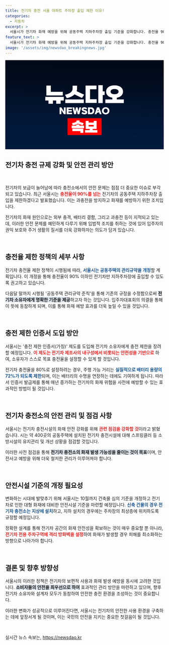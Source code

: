```yaml
---
title: 전기차 충전 서울 아파트 주차장 출입 제한 이유!
categories:
  - 자동차
excerpt: >
  서울시가 전기차 화재 예방을 위해 공동주택 지하주차장 출입 기준을 강화합니다. 충전율 90% 초과 차량은 출입 제한, 충전 제한 인증서 도입 등 안전 대책이 마련되어 더욱 주목받고 있습니다.
feature_text: >
  서울시가 전기차 화재 예방을 위해 공동주택 지하주차장 출입 기준을 강화합니다. 충전율 90% 초과 차량은 출입 제한, 충전 제한 인증서 도입 등 안전 대책이 마련되어 더욱 주목받고 있습니다.
image: '/assets/img/newsdao_breakingnews.jpg'
---
```


<p><img src="/assets/img/newsdao_breakingnews.jpg" alt="flaretime 속보" /></p>

<h2 data-ke-size="size26">전기차 충전 규제 강화 및 안전 관리 방안</h2>

<p data-ke-size="size16">&nbsp;</p>

<p>전기차의 보급이 늘어남에 따라 충전소에서의 안전 문제는 점점 더 중요한 이슈로 부각되고 있습니다. 최근 서울시는 <b><span style="color: #ee2323;">충전율이 90%를 넘는</span></b> 전기차의 공동주택 지하주차장 출입을 제한하겠다고 발표했습니다. 이는 과충전을 방지하고 화재를 예방하기 위한 조치입니다. </p>

<p>전기차의 화재 원인으로는 외부 충격, 배터리 결함, 그리고 과충전 등이 지적되고 있는데, 이러한 안전 문제를 예민하게 다루기 위해 입법적 조치를 취하는 것에 있어 입주자의 권익 보호와 주거 생활의 질서를 더욱 강화하자는 의도가 담겨 있습니다. </p>

<p data-ke-size="size16">&nbsp;</p>

<h2 data-ke-size="size26">충전율 제한 정책의 세부 사항</h2>

<p>전기차 충전율 제한 정책이 시행됨에 따라, <b><span style="color: #1a5490;">서울시는 공동주택의 관리규약을 개정</span></b>할 계획입니다. 이 개정을 통해 충전율이 90% 이하인 전기차만 지하주차장에 출입할 수 있도록 권고하고 있습니다. </p>

<p>다음달 말까지 시행될 '공동주택 관리규약 준칙'을 통해 기존의 규정을 수정함으로써 <b><span style="background-color: #21538527;">전기차 소유자에게 명확한 기준을 제공</span></b>하고자 하는 것입니다. 입주자대표회의 의결을 통해 이 뜻에 동참하게 되며, 이를 통해 화재 예방 효과를 더욱 높일 수 있을 것입니다.</p>

<p data-ke-size="size16">&nbsp;</p>

<h2 data-ke-size="size26">충전 제한 인증서 도입 방안</h2>

<p>서울시는 '충전 제한 인증서(가칭)' 제도를 도입해 전기차 소유자에게 충전 제한을 장려할 예정입니다. <b><span style="color: #ee2323;">이 제도는 전기차 제조사의 내구성에서 비롯되는 안전성을 기반으로</span></b> 하여, 소유자가 스스로 목표 충전율을 설정할 수 있게 할 것입니다. </p>

<p>전기차 충전율을 80%로 설정하려는 경우, 주행 가능 거리는 <b><span style="color: #1a5490;">실질적으로 배터리 용량의 72%가 되도록 제한</span></b>되며, 이는 배터리의 수명을 연장하는 데에도 기여하게 됩니다. 따라서 인증서 발급제를 통해 매년 증가하는 전기차의 화재 위험을 사전에 예방할 수 있는 효과적인 방법이 될 것입니다.</p>

<p data-ke-size="size16">&nbsp;</p>

<h2 data-ke-size="size26">전기차 충전소의 안전 관리 및 점검 사항</h2>

<p>서울시는 전기차 충전시설의 화재 안전 강화를 위해 <b><span style="color: #ee2323;">관련 점검을 강화할 것</span></b>이라고 밝혔습니다. 시는 약 400곳의 공동주택에 설치된 전기차 충전시설에 대해 스프링클러 등 소방시설의 유지관리 및 개선 상황을 점검할 것입니다.</p>

<p>이러한 사전 점검을 통해 <b><span style="background-color: #21538527;">전기차 충전소의 화재 발생 가능성을 줄이는 것이 목표</span></b>이며, 안전사고 예방을 위해 더욱 철저한 관리가 이루어져야 합니다. </p>

<p data-ke-size="size16">&nbsp;</p>

<h2 data-ke-size="size26">안전시설 기준의 개정 필요성</h2>

<p>변화하는 시대에 발맞추기 위해 서울시는 10월까지 건축물 심의 기준을 개정하고 전기차로 인한 대형 화재에 대비한 안전시설 기준을 마련할 예정입니다. <b><span style="color: #1a5490;">신축 건물의 경우 전기차 충전소는 지상에 설치</span></b>하고, 지하 설치의 경우에는 주차장의 최상층에 위치하도록 규정할 예정입니다. </p>

<p>정확한 설계를 통해 전기차 공간의 화재 안전성을 확보하는 것이 매우 중요할 뿐 아니라, <b><span style="color: #ee2323;">전기차 전용 주차구역에 격리 방화벽을 설정</span></b>하여 화재가 발생할 경우 피해를 최소화하는 방향으로 나아가야 합니다.</p>

<p data-ke-size="size16">&nbsp;</p>

<h2 data-ke-size="size26">결론 및 향후 방향성</h2>

<p>서울시의 이러한 정책은 전기차의 보편적 사용과 화재 발생 예방을 동시에 고려한 것입니다. <b><span style="background-color: #21538527;">소비자들의 안전을 최우선으로 하여</span></b> 효과적인 관리 방안을 마련하고 있으며, 향후 전기차 소유자와 설계자 모두가 동참하여 안전한 충전 환경을 조성하는 것이 중요합니다.</p>

<p>이러한 변화가 성공적으로 이루어진다면, 서울시는 전기차의 안전한 사용 환경을 구축하는 데에 앞장서게 될 것이며, 이는 국민의 안전을 지키는 중요한 첫걸음이 될 것입니다. </p>

<p data-ke-size="size16">&nbsp;</p>
실시간 뉴스 속보는, <a href="https://newsdao.kr" rel="dofollow">https://newsdao.kr</a>


